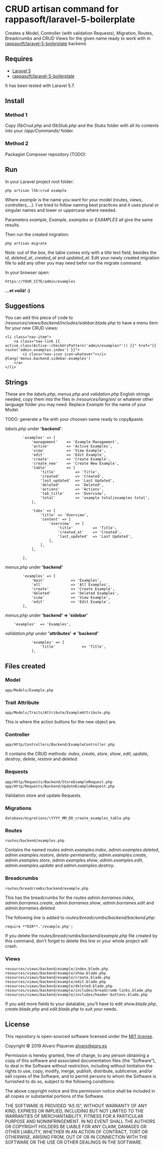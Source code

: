 # CRUD artisan command for rappasoft/laravel-5-boilerplate

Creates a Model, Controller (with validation Requests), Migration, Routes, Breadcrumbs and CRUD Views for the given name ready to work with in [rappasoft/laravel-5-boilerplate](https://www.github.com/rappasoft/laravel-5-boilerplate/) backend.

## Requires

- [Laravel 5](https://laravel.com)
- [rappasoft/laravel-5-boilerplate](https://www.github.com/rappasoft/laravel-5-boilerplate/)

It has been tested with Laravel 5.7.

## Install

### Method 1

Copy _l5bCrud.php_ and _l5bStub.php_ and the _Stubs_ folder with all its contents into your _/app/Commands/_ folder.

### Method 2

Packagist Composer repository (TODO)

## Run

In your Laravel project root folder:

```
php artisan l5b:crud example
```

Where _example_ is the name you want for your model (routes, views, controllers,...). I've tried to follow naming best practices and it uses plural or singular names and lower or uppercase where needed.

Parameters _example_, _Example_, _examples_ or _EXAMPLES_ all give the same results.

Then run the created migration:

```
php artisan migrate
```

Note: out of the box, the table comes only with a _title_ text field, besides the _id_, _deleted_at_, _created_at_ and _updated_at_. Edit your newly created migration file to add any other you may need befor run the migrate command.

In your browser open:

```
https://YOUR_SITE/admin/examples
```

**...et voilà! :)**

## Suggestions

You can add this piece of code to _/resources/views/backend/includes/sidebar.blade.php_ to have a menu item for your new CRUD views:

```
<li class="nav-item">
    <a class="nav-link {{ active_class(Active::checkUriPattern('admin/examples*')) }}" href="{{ route('admin.examples.index') }}">
        <i class="nav-icon icon-whatever"></i> @lang('menus.backend.sidebar.examples')
    </a>
</li>
```

## Strings

These are the _labels.php_, _menus.php_ and _validation.php_ English strings needed, copy them into the files in _/resources/lang/en/_ or whatever other language folder you may need. Replace _Example_ for the name of your Model.

TODO: generate a file with your choosen name ready to copy&paste.

_labels.php_ under **'backend'**:

```
        'examples' => [
            'management'    => 'Example Management',
            'active'        => 'Active Examples',
            'view'          => 'View Example',
            'edit'          => 'Edit Example',
            'create'        => 'Create Example',
            'create_new'    => 'Create New Example',
            'table'         => [
                'title'         => 'Title',
                'created'       => 'Created',
                'last_updated'  => 'Last Updated',
                'deleted'       => 'Deleted',
                'actions'       => 'Actions',
                'tab_title'     => 'Overview',
                'total'         => 'example total|examples total',
            ],

            'tabs' => [
                'title' => 'Overview',
                'content' => [
                    'overview'  => [
                        'title'         => 'Title',
                        'created_at'    => 'Created',
                        'last_updated'  => 'Last Updated',
                    ],
                ],
            ],

        ],
```

_menus.php_ under **'backend'**

```
        'examples' => [
            'main'            => 'Examples',
            'all'             => 'All Examples',
            'create'          => 'Create Example',
            'deleted'         => 'Deleted Examples',
            'view'            => 'View Example',
            'edit'            => 'Edit Example',
        ],
```

_menus.php_ under **'backend' => 'sidebar'**

```
    'examples'  => 'Examples',
```

_validation.php_ under **'attributes' => 'backend'**

```
            'examples' => [
                'title'            => 'Title',
            ],
```

## Files created

### Model

```
app/Models/Example.php
```

### Trait Attribute

```
app/Models/Traits/Attribute/ExampleAttribute.php
```

This is where the action buttons for the new object are.

### Controller

```
app/Http/Controllers/Backend/ExampleController.php
```

It contains the CRUD methods: _index_, _create_, _store_, _show_, _edit_, _update_, _destroy_, _delete_, _restore_ and _deleted_. 

### Requests

```
app/Http/Requests/Backend/StoreExampleRequest.php
app/Http/Requests/Backend/UpdateExampleRequest.php
```

Validation store and update Requests.

### Migrations

```
database/migrations/\YYYY_MM_DD_create_examples_table.php
```

### Routes

```
routes/backend/examples.php
```

Contains the named routes _admin.examples.index_, _admin.examples.deleted_, _admin.examples.restore_, _delete-permanently_, _admin.examples.create_, _admin.examples.store_, _admin.examples.show_, _admin.examples.edit_, _admin.examples.update_ and _admin.examples.destroy_.

### Breadcrumbs

```
routes/breadcrumbs/backend/example.php
```

This has the breadcrumbs for the routes
_admin.borrames.index_, _admin.borrames.create_, _admin.borrames.show_, _admin.borrames.edit_ and _admin.borrames.deleted_.

The following line is added to _routes/breadcrumbs/backend/backend.php_:

```
require **DIR**.'/example.php';
```

If you delete the _routes/breadcrumbs/backend/example.php_ file created by this command, don't forget to delete this line or your whole project will crash.

### Views

```
resources/views/backend/example/index.blade.php
resources/views/backend/example/show.blade.php
resources/views/backend/example/create.blade.php
resources/views/backend/example/edit.blade.php
resources/views/backend/example/deleted.blade.php
resources/views/backend/example/includes/breadcrumb-links.blade.php
resources/views/backend/example/includes/header-buttons.blade.php
```

If you add more fields to your datatable, you'll have to edit _show.blade.php_, _create.blade.php_ and _edit.blade.php_ to suit your needs.

## License

This repository is open-sourced software licensed under the [MIT license](https://opensource.org/licenses/MIT).

Copyright © 2019 Alvaro Piqueras <alvaro@pqrs.es>

Permission is hereby granted, free of charge, to any person obtaining a copy of this software and associated documentation files (the “Software”), to deal in the Software without restriction, including without limitation the rights to use, copy, modify, merge, publish, distribute, sublicense, and/or sell copies of the Software, and to permit persons to whom the Software is furnished to do so, subject to the following conditions:

The above copyright notice and this permission notice shall be included in all copies or substantial portions of the Software.

THE SOFTWARE IS PROVIDED “AS IS”, WITHOUT WARRANTY OF ANY KIND, EXPRESS OR IMPLIED, INCLUDING BUT NOT LIMITED TO THE WARRANTIES OF MERCHANTABILITY, FITNESS FOR A PARTICULAR PURPOSE AND NONINFRINGEMENT. IN NO EVENT SHALL THE AUTHORS OR COPYRIGHT HOLDERS BE LIABLE FOR ANY CLAIM, DAMAGES OR OTHER LIABILITY, WHETHER IN AN ACTION OF CONTRACT, TORT OR OTHERWISE, ARISING FROM, OUT OF OR IN CONNECTION WITH THE SOFTWARE OR THE USE OR OTHER DEALINGS IN THE SOFTWARE.
